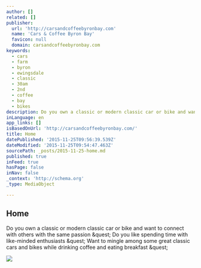 ```yaml
---
author: []
related: []
publisher:
  url: 'http://carsandcoffeebyronbay.com'
  name: 'Cars & Coffee Byron Bay'
  favicon: null
  domain: carsandcoffeebyronbay.com
keywords:
  - cars
  - farm
  - byron
  - ewingsdale
  - classic
  - 30am
  - 2nd
  - coffee
  - bay
  - bikes
description: Do you own a classic or modern classic car or bike and want to connect with others with the same passion ? Do you like spending time with like-minded enthusiasts ? Want to mingle among some great classic cars and bikes while drinking coffee and eating breakfast ?
inLanguage: en
app_links: []
isBasedOnUrl: 'http://carsandcoffeebyronbay.com/'
title: Home
datePublished: '2015-11-25T09:56:39.539Z'
dateModified: '2015-11-25T09:54:47.463Z'
sourcePath: _posts/2015-11-25-home.md
published: true
inFeed: true
hasPage: false
inNav: false
_context: 'http://schema.org'
_type: MediaObject

---
```

<article style=""><h1>Home</h1><p>Do you own a classic or modern classic car or bike and want to connect with others with the same passion &amp;quest; Do you like spending time with like-minded enthusiasts &amp;quest; Want to mingle among some great classic cars and bikes while drinking coffee and eating breakfast &amp;quest;</p><img src="http://files.site-fusion.co.uk/webfusion165972/image/webpageheader.jpg" /></article>